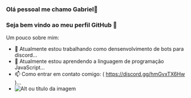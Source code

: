 ### Olá pessoal me chamo Gabriel👋
### Seja bem vindo ao meu perfil GitHub 👋

Um pouco sobre mim:

- 🔭 Atualmente estou trabalhando como densenvolvimento de bots para discord...
- 🌱 Atualmente estou aprendendo a linguagem de programação JavaScript...
- 📫 Como entrar em contato comigo: ( https://discord.gg/hmGvxTX6Hw )...
- ![Alt ou título da imagem](https://c.tenor.com/S5gJsF7DFdIAAAAd/bem-vindo.gif)
